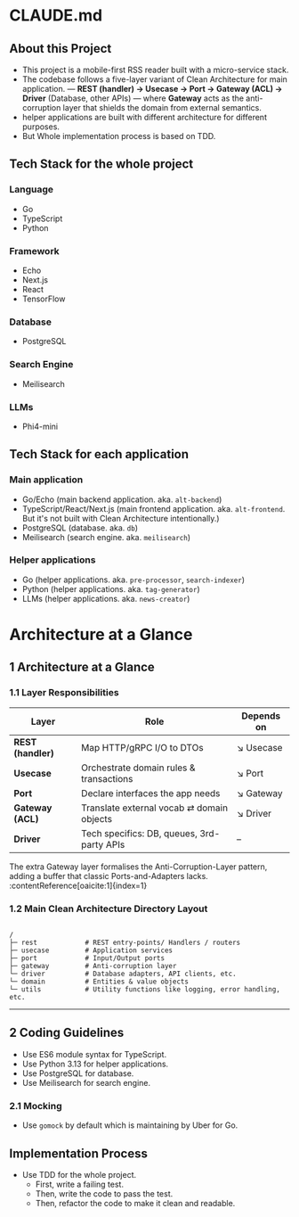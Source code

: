 # CLAUDE.md

## About this Project

- This project is a mobile-first RSS reader built with a micro-service stack.
- The codebase follows a five-layer variant of Clean Architecture for main application.
  — **REST (handler) → Usecase → Port → Gateway (ACL) → Driver** (Database, other APIs)
  — where **Gateway** acts as the anti-corruption layer that shields the domain from external semantics.
- helper applications are built with different architecture for different purposes.
- But Whole implementation process is based on TDD.

## Tech Stack for the whole project

### Language

- Go
- TypeScript
- Python

### Framework

- Echo
- Next.js
- React
- TensorFlow

### Database

- PostgreSQL

### Search Engine

- Meilisearch

### LLMs

- Phi4-mini


## Tech Stack for each application

### Main application

- Go/Echo (main backend application. aka. `alt-backend`)
- TypeScript/React/Next.js (main frontend application. aka. `alt-frontend`. But it's not built with Clean Architecture intentionally.)
- PostgreSQL (database. aka. `db`)
- Meilisearch (search engine. aka. `meilisearch`)

### Helper applications

- Go (helper applications. aka. `pre-processor`, `search-indexer`)
- Python (helper applications. aka. `tag-generator`)
- LLMs (helper applications. aka. `news-creator`)


# Architecture at a Glance

## 1 Architecture at a Glance

### 1.1 Layer Responsibilities

| Layer | Role | Depends on |
|-------|------|------------|
| **REST (handler)** | Map HTTP/gRPC I/O to DTOs | ↘ Usecase |
| **Usecase** | Orchestrate domain rules & transactions | ↘ Port |
| **Port** | Declare interfaces the app needs | ↘ Gateway |
| **Gateway (ACL)** | Translate external vocab ⇄ domain objects | ↘ Driver |
| **Driver** | Tech specifics: DB, queues, 3rd-party APIs | – |

The extra Gateway layer formalises the Anti-Corruption-Layer pattern, adding a buffer that classic Ports-and-Adapters lacks. :contentReference[oaicite:1]{index=1}

### 1.2 Main Clean Architecture Directory Layout

```

/
├─ rest            # REST entry-points/ Handlers / routers
├─ usecase         # Application services
├─ port            # Input/Output ports
├─ gateway         # Anti-corruption layer
└─ driver          # Database adapters, API clients, etc.
└─ domain          # Entities & value objects
└─ utils           # Utility functions like logging, error handling, etc.
```

---

## 2 Coding Guidelines

- Use ES6 module syntax for TypeScript.
- Use Python 3.13 for helper applications.
- Use PostgreSQL for database.
- Use Meilisearch for search engine.

### 2.1 Mocking

- Use `gomock` by default which is maintaining by Uber for Go.


## Implementation Process

- Use TDD for the whole project.
  - First, write a failing test.
  - Then, write the code to pass the test.
  - Then, refactor the code to make it clean and readable.